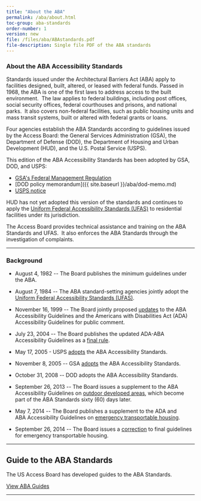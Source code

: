 ```yaml
---
title: "About the ABA"
permalink: /aba/about.html
toc-group: aba-standards
order-number: 1
version: new
file: /files/aba/ABAstandards.pdf
file-description: Single file PDF of the ABA standards
---
```


### About the ABA Accessibility Standards

Standards issued under the Architectural Barriers Act (ABA) apply to facilities designed, built, altered, or leased with federal funds. Passed in 1968, the ABA is one of the first laws to address access to the built environment.  The law applies to federal buildings, including post offices, social security offices, federal courthouses and prisons, and national parks.  It also covers non-federal facilities, such as public housing units and mass transit systems, built or altered with federal grants or loans.

Four agencies establish the ABA Standards according to guidelines issued by the Access Board: the General Services Administration (GSA), the Department of Defense (DOD), the Department of Housing and Urban Development (HUD), and the U.S. Postal Service (USPS).

This edition of the ABA Accessibility Standards has been adopted by GSA, DOD, and USPS:

-   [GSA's Federal Management Regulation](https://www.gsa.gov/policy-regulations/regulations/federal-management-regulation-fmr?asset=119604#idtopicx2x71439)
-   [DOD policy memorandum]({{ site.baseurl }}/aba/dod-memo.md)
-   [USPS notice](http://www.gpo.gov/fdsys/pkg/FR-2005-05-17/html/05-9745.htm)

HUD has not yet adopted this version of the standards and continues to apply the [Uniform Federal Accessibility Standards (UFAS)](/aba/ufas.html) to residential facilities under its jurisdiction.

The Access Board provides technical assistance and training on the ABA Standards and UFAS.  It also enforces the ABA Standards through the investigation of complaints.

---

### Background

- August 4, 1982 -- The Board publishes the minimum guidelines under the ABA. 

- August 7, 1984 -- The ABA standard-setting agencies jointly adopt the [Uniform Federal Accessibility Standards (UFAS)](/aba/ufas.html).

- November 16, 1999 -- The Board jointly proposed [updates](https://www.federalregister.gov/documents/1999/11/16/99-29250/americans-with-disabilities-act-ada-accessibility-guidelines-for-buildings-and-facilities) to the ABA Accessibility Guidelines and the Americans with Disabilities Act (ADA) Accessibility Guidelines for public comment.

- July 23, 2004 -- The Board publishes the updated ADA-ABA Accessibility Guidelines as a [final rule](https://www.federalregister.gov/documents/2004/07/23/04-16025/americans-with-disabilities-act-ada-accessibility-guidelines-for-buildings-and-facilities).

- May 17, 2005 - USPS [adopts](https://www.federalregister.gov/documents/2005/05/17/05-9745/usps-standards-for-facility-accessibility) the ABA Accessibility Standards.

- November 8, 2005 -- GSA [adopts](https://www.federalregister.gov/documents/2005/11/08/05-21644/federal-management-regulation-real-property-policies-update) the ABA Accessibility Standards.

- October 31, 2008 -- DOD adopts the ABA Accessibility Standards.

- September 26, 2013 -- The Board issues a supplement to the ABA Accessibility Guidelines on [outdoor developed areas](https://www.regulations.gov/document?D=ATBCB-2009-0006-0085), which become part of the ABA Standards sixty (60) days later.

- May 7, 2014 -- The Board publishes a supplement to the ADA and ABA Accessibility Guidelines on [emergency transportable housing](https://www.regulations.gov/document?D=ATBCB-2012-0004-0039).

- September 26, 2014 -- The Board issues a [correction](https://www.regulations.gov/document?D=ATBCB-2012-0004-0041) to final guidelines for emergency transportable housing.

---

## Guide to the ABA Standards
The US Access Board has developed guides to the ABA Standards.

<div class="grid-container margin-y-3 text-center">
    <a class="usa-button usa-button--big margin-x-auto" href="{{ site.baseurl }}/aba/guides/">View ABA Guides</a>
</div>

---
